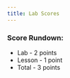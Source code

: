 ```yaml
---
title: Lab Scores
---
```


### Score Rundown:

- Lab - 2 points
- Lesson - 1 point
- Total - 3 points

<body>
    <div id="scores">
    </div>
</body>

<script>
    // put all scores and names in this array (order Z at top, A at bottom)
    let people = [
        ["name", "homeworkGrade", "comments"],
        ["Rebecca","3.0/3", "excellent, beautiful, hetvi loves you"],
        ["Pranav","2.7/3", "comprehensive code and has an output shown"],
        ["Jay","2.7/3", "comprehensive code and has an output shown"],
        ["Rithvik","2.7/3", "comprehensive code and has an output shown"],
        ["Aryan","2.7/3", "comprehensive code and has an output shown"],
        ["Tiaben","3.0/3", "it's good and there's extra credit"],
        ["Saumya","2.7/3", "comprehensive code with expected output shown"],
        ["Sophie","2.7/3", "comprehensive code with expected output shown"],
        ["Saathvika","2.7/3", "comprehensive code with expected output shown + completed ec"],
        ["Karthik","2/3", "comprehensive code with expected output shown"],
        ["Evan","2.7/3", "comprehensive code with expected output shown"],
        ["Sanjay","2.7/3", "comprehensive code with expected output shown"],
        ["Adi","2.7/3", "comprehensive code with expected output shown"],
        ["Akhil","2.7/3", "comprehensive code with expected output shown"],
        ["Tristan","2.7/3", "comprehensive code with expected output shown"],
        ["Allie","2.7/3", "comprehensive code but no output shown"],
        ["Shraddha","2.7/3", "comprehensive code with expected output shown"],
        ["Meena","2.7/3", "comprehensive code with expected output shown"],
        ["Madhumita","2.7/3", "comprehensive code with expected output shown"],
        ["Aadya","2.7/3", "comprehensive code with expected output shown"],
        ["Rohan","2.7/3", "comprehensive code with expected output shown"],
        ["Shreya","2.7/3", "comprehensive code with expected output shown"],
        ["Linda","2.7/3", "comprehensive code with code output"],
        ["Grey","./3", ""]
    ]

    // iterates through array and creates tr's and td's for each index
    function makeTableHTML(people) {
        var result = "<table>";
        result += "<thead><tr><th>    Name           </th><th>    Homework Score       </th><th>    Comments       </th></thead><tbody>";
        // Create header row. Better way to do this?
        //for (var i = 0; i < array.length; i++) {
        for (var i = people.length-1; i > 0; i--) {
            result += "<tr>";
            for (var j = 0; j < people[i].length; j++) {
                result += "<td>"+people[i][j]+"</td>";   
            }   
            result += "</tr>";
        }
        result += "</tbody></table>";
        document.getElementById("scores").innerHTML = result;
    }
    makeTableHTML(people);


    // function makeTable() {
    //     console.log("smth");
    // }

</script>
